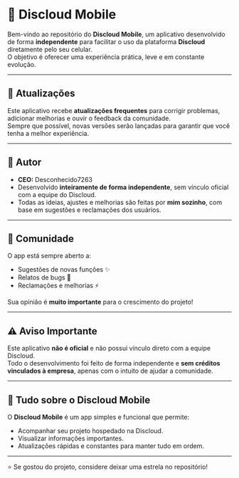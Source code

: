 # 📱 Discloud Mobile

Bem-vindo ao repositório do **Discloud Mobile**, um aplicativo desenvolvido de forma **independente** para facilitar o uso da plataforma **Discloud** diretamente pelo seu celular.  
O objetivo é oferecer uma experiência prática, leve e em constante evolução.

---

## 🚀 Atualizações
Este aplicativo recebe **atualizações frequentes** para corrigir problemas, adicionar melhorias e ouvir o feedback da comunidade.  
Sempre que possível, novas versões serão lançadas para garantir que você tenha a melhor experiência.

---

## 👤 Autor
- **CEO:** Desconhecido7263  
- Desenvolvido **inteiramente de forma independente**, sem vínculo oficial com a equipe do Discloud.  
- Todas as ideias, ajustes e melhorias são feitas por **mim sozinho**, com base em sugestões e reclamações dos usuários.

---

## 📢 Comunidade
O app está sempre aberto a:
- Sugestões de novas funções ✨  
- Relatos de bugs 🐞  
- Reclamações e melhorias ⚡  

Sua opinião é **muito importante** para o crescimento do projeto!

---

## ⚠️ Aviso Importante
Este aplicativo **não é oficial** e não possui vínculo direto com a equipe Discloud.  
Todo o desenvolvimento foi feito de forma independente e **sem créditos vinculados à empresa**, apenas com o intuito de ajudar a comunidade.

---

## 📲 Tudo sobre o Discloud Mobile
O **Discloud Mobile** é um app simples e funcional que permite:
- Acompanhar seu projeto hospedado na Discloud.  
- Visualizar informações importantes.  
- Atualizações rápidas e constantes para manter tudo em ordem.  

---

⭐ Se gostou do projeto, considere deixar uma estrela no repositório!
